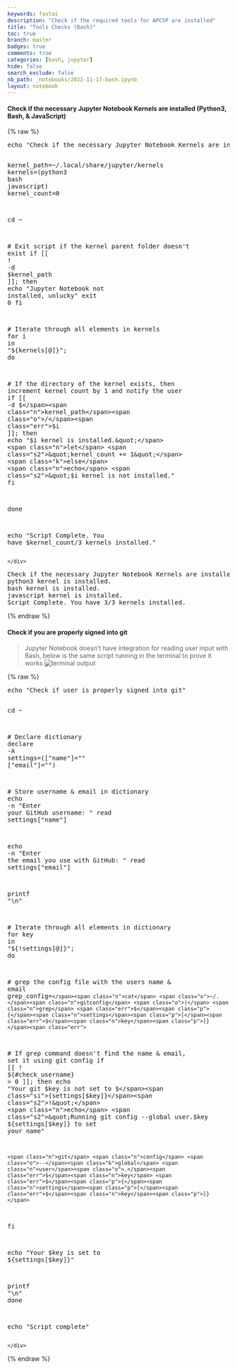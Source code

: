 ```yaml
---
keywords: fastai
description: "Check if the required tools for APCSP are installed"
title: "Tools Checks (Bash)"
toc: true
branch: master
badges: true
comments: true
categories: [bash, jupyter]
hide: false
search_exclude: false
nb_path: _notebooks/2022-11-17-bash.ipynb
layout: notebook
---
```


<!--
#################################################
### THIS FILE WAS AUTOGENERATED! DO NOT EDIT! ###
#################################################
# file to edit: _notebooks/2022-11-17-bash.ipynb
-->

<div class="container" id="notebook-container">
        
<div class="cell border-box-sizing text_cell rendered"><div class="inner_cell">
<div class="text_cell_render border-box-sizing rendered_html">
<h4 id="Check-if-the-necessary-Jupyter-Notebook-Kernels-are-installed-(Python3,-Bash,-&amp;-JavaScript)">Check if the necessary Jupyter Notebook Kernels are installed (Python3, Bash, &amp; JavaScript)<a class="anchor-link" href="#Check-if-the-necessary-Jupyter-Notebook-Kernels-are-installed-(Python3,-Bash,-&amp;-JavaScript)"> </a></h4>
</div>
</div>
</div>
    {% raw %}
    
<div class="cell border-box-sizing code_cell rendered">
<div class="input">

<div class="inner_cell">
    <div class="input_area">
<div class=" highlight hl-python"><pre><span></span><span class="n">echo</span> <span class="s2">&quot;Check if the necessary Jupyter Notebook Kernels are installed (Python3, Bash, &amp; JavaScript)&quot;</span>

<span class="n">kernel_path</span><span class="o">=~/.</span><span class="n">local</span><span class="o">/</span><span class="n">share</span><span class="o">/</span><span class="n">jupyter</span><span class="o">/</span><span class="n">kernels</span>
<span class="n">kernels</span><span class="o">=</span><span class="p">(</span><span class="n">python3</span> <span class="n">bash</span> <span class="n">javascript</span><span class="p">)</span>
<span class="n">kernel_count</span><span class="o">=</span><span class="mi">0</span>

<span class="n">cd</span> <span class="o">~</span>

<span class="c1"># Exit script if the kernel parent folder doesn&#39;t exist</span>
<span class="k">if</span> <span class="p">[[</span> <span class="err">!</span> <span class="o">-</span><span class="n">d</span> <span class="err">$</span><span class="n">kernel_path</span> <span class="p">]];</span> <span class="n">then</span> 
    <span class="n">echo</span> <span class="s2">&quot;Jupyter Notebook not installed, unlucky&quot;</span>
    <span class="n">exit</span> <span class="mi">0</span>
<span class="n">fi</span>

<span class="c1"># Iterate through all elements in kernels</span>
<span class="k">for</span> <span class="n">i</span> <span class="ow">in</span> <span class="s2">&quot;$</span><span class="si">{kernels[@]}</span><span class="s2">&quot;</span><span class="p">;</span> <span class="n">do</span>

  <span class="c1"># If the directory of the kernel exists, then increment kernel count by 1 and notify the user</span>
  <span class="k">if</span> <span class="p">[[</span> <span class="o">-</span><span class="n">d</span> <span class="err">$</span><span class="n">kernel_path</span><span class="o">/</span><span class="err">$</span><span class="n">i</span> <span class="p">]];</span> <span class="n">then</span> 
    <span class="n">echo</span> <span class="s2">&quot;$i kernel is installed.&quot;</span>
    <span class="n">let</span> <span class="s2">&quot;kernel_count += 1&quot;</span>
  <span class="k">else</span>
    <span class="n">echo</span> <span class="s2">&quot;$i kernel is not installed.&quot;</span>
  <span class="n">fi</span>

<span class="n">done</span>

<span class="n">echo</span> <span class="s2">&quot;Script Complete. You have $kernel_count/3 kernels installed.&quot;</span>
</pre></div>

    </div>
</div>
</div>

<div class="output_wrapper">
<div class="output">

<div class="output_area">

<div class="output_subarea output_stream output_stdout output_text">
<pre>Check if the necessary Jupyter Notebook Kernels are installed (Python3, Bash, &amp; JavaScript)
python3 kernel is installed.
bash kernel is installed.
javascript kernel is installed.
Script Complete. You have 3/3 kernels installed.
</pre>
</div>
</div>

</div>
</div>

</div>
    {% endraw %}

<div class="cell border-box-sizing text_cell rendered"><div class="inner_cell">
<div class="text_cell_render border-box-sizing rendered_html">
<h4 id="Check-if-you-are-properly-signed-into-git">Check if you are properly signed into git<a class="anchor-link" href="#Check-if-you-are-properly-signed-into-git"> </a></h4><blockquote><p>Jupyter Notebook doesn't have integration for reading user input with Bash, below is the same script running in the terminal to prove it works
<img src="https://media.discordapp.net/attachments/882455696199807007/1013174797418627184/unknown.png" alt="terminal output"></p>
</blockquote>

</div>
</div>
</div>
    {% raw %}
    
<div class="cell border-box-sizing code_cell rendered">
<div class="input">

<div class="inner_cell">
    <div class="input_area">
<div class=" highlight hl-python"><pre><span></span><span class="n">echo</span> <span class="s2">&quot;Check if user is properly signed into git&quot;</span>

<span class="n">cd</span> <span class="o">~</span>

<span class="c1"># Declare dictionary</span>
<span class="n">declare</span> <span class="o">-</span><span class="n">A</span> <span class="n">settings</span><span class="o">=</span><span class="p">([</span><span class="s2">&quot;name&quot;</span><span class="p">]</span><span class="o">=</span><span class="s2">&quot;&quot;</span> <span class="p">[</span><span class="s2">&quot;email&quot;</span><span class="p">]</span><span class="o">=</span><span class="s2">&quot;&quot;</span><span class="p">)</span>

<span class="c1"># Store username &amp; email in dictionary</span>
<span class="n">echo</span> <span class="o">-</span><span class="n">n</span> <span class="s2">&quot;Enter your GitHub username: &quot;</span>
<span class="n">read</span> <span class="n">settings</span><span class="p">[</span><span class="s2">&quot;name&quot;</span><span class="p">]</span>

<span class="n">echo</span> <span class="o">-</span><span class="n">n</span> <span class="s2">&quot;Enter the email you use with GitHub: &quot;</span>
<span class="n">read</span> <span class="n">settings</span><span class="p">[</span><span class="s2">&quot;email&quot;</span><span class="p">]</span>

<span class="n">printf</span> <span class="s2">&quot;</span><span class="se">\n</span><span class="s2">&quot;</span>

<span class="c1"># Iterate through all elements in dictionary</span>
<span class="k">for</span> <span class="n">key</span> <span class="ow">in</span> <span class="s2">&quot;${!settings[@]}&quot;</span><span class="p">;</span> <span class="n">do</span>

  <span class="c1"># grep the config file with the users name &amp; email</span>
  <span class="n">grep_config</span><span class="o">=</span><span class="err">`</span><span class="n">cat</span> <span class="o">~/.</span><span class="n">gitconfig</span> <span class="o">|</span> <span class="n">grep</span> <span class="err">$</span><span class="p">{</span><span class="n">settings</span><span class="p">[</span><span class="err">$</span><span class="n">key</span><span class="p">]}</span><span class="err">`</span>
  
  <span class="c1"># If grep command doesn&#39;t find the name &amp; email, set it using git config</span>
  <span class="k">if</span> <span class="p">[[</span> <span class="err">!</span> <span class="err">$</span><span class="p">{</span><span class="c1">#check_username} &gt; 0 ]]; then</span>
    <span class="n">echo</span> <span class="s2">&quot;Your git $key is not set to $</span><span class="si">{settings[$key]}</span><span class="s2">!&quot;</span>
    <span class="n">echo</span> <span class="s2">&quot;Running git config --global user.$key $</span><span class="si">{settings[$key]}</span><span class="s2"> to set your name&quot;</span>

    <span class="n">git</span> <span class="n">config</span> <span class="o">--</span><span class="k">global</span> <span class="n">user</span><span class="o">.</span><span class="err">$</span><span class="n">key</span> <span class="err">$</span><span class="p">{</span><span class="n">settings</span><span class="p">[</span><span class="err">$</span><span class="n">key</span><span class="p">]}</span>
  <span class="n">fi</span>

  <span class="n">echo</span> <span class="s2">&quot;Your $key is set to $</span><span class="si">{settings[$key]}</span><span class="s2">&quot;</span>

  <span class="n">printf</span> <span class="s2">&quot;</span><span class="se">\n</span><span class="s2">&quot;</span>
<span class="n">done</span>

<span class="n">echo</span> <span class="s2">&quot;Script complete&quot;</span>
</pre></div>

    </div>
</div>
</div>

</div>
    {% endraw %}

</div>
 

